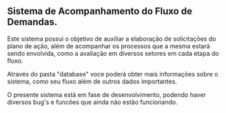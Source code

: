 <h2> Sistema de Acompanhamento do Fluxo de Demandas. </h2>

Este sistema possui o objetivo de auxiliar a elaboração de solicitações do plano de ação, além de acompanhar os processos que a mesma estará sendo envolvida, como a avaliação em diversos setores em cada etapa do fluxo.

Através do pasta "database" voce poderá obter mais informações sobre o sistema, como seu fluxo além de outros dados importantes.

O presente sistema está em fase de desenvolvimento, podendo haver diversos bug's e funcões que ainda não estão funcionando.

